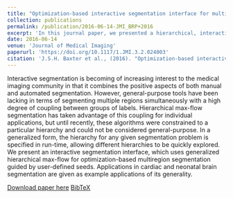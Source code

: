 ```yaml
---
title: "Optimization-based interactive segmentation interface for multiregion problems"
collection: publications
permalink: /publication/2016-06-14-JMI_BRP+2016
excerpt: 'In this journal paper, we presented a hierarchical, interactive segmentation framework based on max-flow.'
date: 2016-06-14
venue: 'Journal of Medical Imaging'
paperurl: 'https://doi.org/10.1117/1.JMI.3.2.024003'
citation: 'J.S.H. Baxter et al., (2016). "Optimization-based interactive segmentation interface for multiregion problems"; in <i>Journal of Medical Imaging</i>, 3(2), pp. 1-9.'
---
```


Interactive segmentation is becoming of increasing interest to the medical imaging community in that it combines the positive aspects of both manual and automated segmentation. However, general-purpose tools have been lacking in terms of segmenting multiple regions simultaneously with a high degree of coupling between groups of labels. Hierarchical max-flow segmentation has taken advantage of this coupling for individual applications, but until recently, these algorithms were constrained to a particular hierarchy and could not be considered general-purpose. In a generalized form, the hierarchy for any given segmentation problem is specified in run-time, allowing different hierarchies to be quickly explored. We present an interactive segmentation interface, which uses generalized hierarchical max-flow for optimization-based multiregion segmentation guided by user-defined seeds. Applications in cardiac and neonatal brain segmentation are given as example applications of its generality.

[Download paper here](https://doi.org/10.1117/1.JMI.3.2.024003) [BibTeX](./../files/bibtex/BRP+2016.bib)